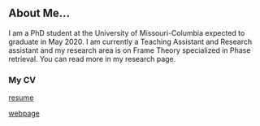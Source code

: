 ## About Me...

I am a PhD student at the University of Missouri-Columbia expected to graduate in May 2020. I am currently a Teaching Assistant and Research assistant and my research area is on Frame Theory specialized in Phase retrieval. You can read more in my research page. 


### My CV

[resume](https://dorigh.github.io/resume/)


[webpage](https://dorsa.home.blog)

